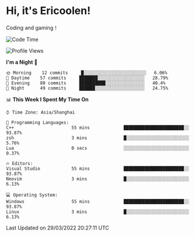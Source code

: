 # Hi, it's Ericoolen!
Coding and gaming！

<!--START_SECTION:waka-->
![Code Time](http://img.shields.io/badge/Code%20Time-191%20hrs%203%20mins-blue)

![Profile Views](http://img.shields.io/badge/Profile%20Views-3-blue)

**I'm a Night 🦉** 

```text
🌞 Morning    12 commits     █░░░░░░░░░░░░░░░░░░░░░░░░   6.06% 
🌆 Daytime    57 commits     ███████░░░░░░░░░░░░░░░░░░   28.79% 
🌃 Evening    80 commits     ██████████░░░░░░░░░░░░░░░   40.4% 
🌙 Night      49 commits     ██████░░░░░░░░░░░░░░░░░░░   24.75%

```


📊 **This Week I Spent My Time On** 

```text
⌚︎ Time Zone: Asia/Shanghai

💬 Programming Languages: 
C++                      55 mins             ███████████████████████░░   93.87% 
zsh                      3 mins              █░░░░░░░░░░░░░░░░░░░░░░░░   5.76% 
Lua                      0 secs              ░░░░░░░░░░░░░░░░░░░░░░░░░   0.37%

🔥 Editors: 
Visual Studio            55 mins             ███████████████████████░░   93.87% 
Neovim                   3 mins              █░░░░░░░░░░░░░░░░░░░░░░░░   6.13%

💻 Operating System: 
Windows                  55 mins             ███████████████████████░░   93.87% 
Linux                    3 mins              █░░░░░░░░░░░░░░░░░░░░░░░░   6.13%

```


 Last Updated on 29/03/2022 20:27:11 UTC
<!--END_SECTION:waka-->

